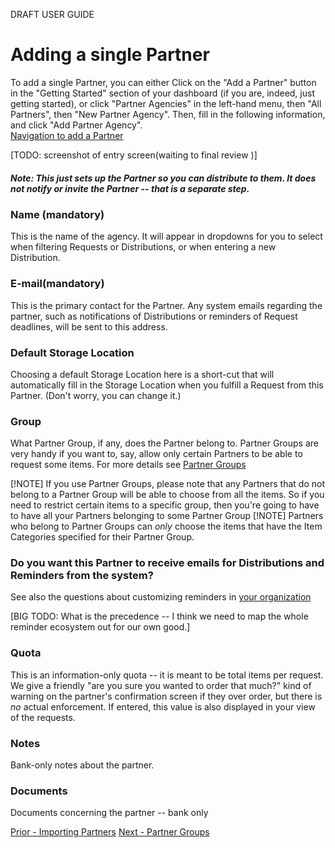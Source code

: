 DRAFT USER GUIDE
# Adding a single Partner
To add a single Partner,  you can either Click on the "Add a Partner" button in the "Getting Started" section of your dashboard (if you are, indeed, just getting started), or click "Partner Agencies" in the left-hand menu, then "All Partners", then "New Partner Agency".  Then, fill in the following information, and click "Add Partner Agency".  
[Navigation to add a Partner](images/partners/partners_add_1.png)

[TODO:  screenshot of entry screen(waiting to final review )]
##### Note:  This just sets up the Partner so you can distribute to them.  It does *not* notify or invite the Partner -- that is a separate step.
### Name (mandatory)
This is the name of the agency.  It will appear in dropdowns for you to select when filtering Requests or Distributions, or when entering a new Distribution.
### E-mail(mandatory)
This is the primary contact for the Partner.  Any system emails regarding the partner, such as notifications of Distributions or reminders of Request deadlines, will be sent to this address.
### Default Storage Location
Choosing a default Storage Location here is a short-cut that will automatically fill in the Storage Location when you fulfill a Request from this Partner.  (Don't worry, you can change it.)
### Group
What Partner Group, if any, does the Partner belong to.  Partner Groups are very handy if you want to, say, allow only certain Partners to be able to request some items.  For more details see [Partner Groups](pm_partner_groups.md)

[!NOTE] If you use Partner Groups, please note that any Partners that do not belong to a Partner Group will be able to choose from all the items.  So if you need to restrict certain items to a specific group, then you're going to have to have all your Partners belonging to some Partner Group
[!NOTE] Partners who belong to Partner Groups can *only* choose the items that have the Item Categories specified for their Partner Group.

### Do you want this Partner to receive emails for Distributions and Reminders from the system?
See also the questions about customizing reminders in [your organization](getting_started_customization.md)

[BIG TODO:  What is the precedence -- I think we need to map the whole reminder ecosystem out for our own good.]

### Quota
This is an information-only quota -- it is meant to be total items per request. We give a friendly "are you sure you wanted to order that much?" kind of warning on the partner's confirmation screen if they over order, but there is *no* actual enforcement.  If entered, this value is also displayed in your view of the requests.

### Notes
Bank-only notes about the partner.

### Documents
Documents concerning the partner -- bank only 

[Prior - Importing Partners](pm_importing_partners.md) [Next - Partner Groups](pm_partner_groups.md)